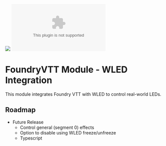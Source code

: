 ![](https://img.shields.io/badge/Foundry-v12-informational)
![Latest Release Download Count](https://img.shields.io/github/downloads/jconabree/foundry-wled/latest/module.zip)


# FoundryVTT Module - WLED Integration

This module integrates Foundry VTT with WLED to control real-world LEDs.

## Roadmap
- Future Release
  - Control general (segment 0) effects
  - Option to disable using WLED freeze/unfreeze
  - Typescript